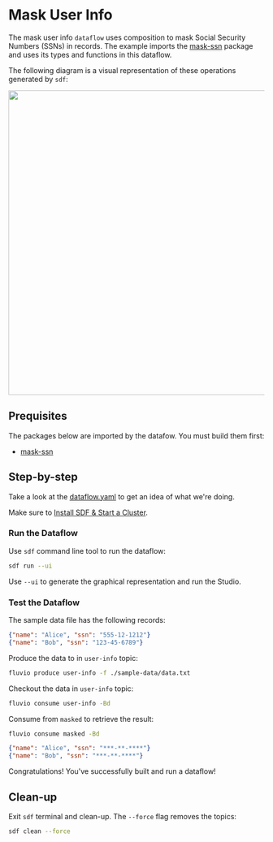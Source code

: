# Mask User Info

The mask user info `dataflow` uses composition to mask Social Security Numbers (SSNs) in records. The example imports the [mask-ssn] package and uses its types and functions in this dataflow.

The following diagram is a visual representation of these operations generated by `sdf`:

<p align="center">
 <img width="600" src="img/mask-user-info.jpg">
</p>

## Prequisites

The packages below are imported by the datafow. You must build them first:
  * [mask-ssn]


## Step-by-step

Take a look at the [dataflow.yaml](./dataflow.yaml) to get an idea of what we're doing.

Make sure to [Install SDF & Start a Cluster].


### Run the Dataflow

Use `sdf` command line tool to run the dataflow:

```bash
sdf run --ui
```

Use `--ui` to generate the graphical representation and run the Studio.


### Test the Dataflow

The sample data file has the following records:

```json
{"name": "Alice", "ssn": "555-12-1212"}
{"name": "Bob", "ssn": "123-45-6789"}
```

Produce the data to in `user-info` topic:

```bash
fluvio produce user-info -f ./sample-data/data.txt
```

Checkout the data in `user-info` topic:

```bash
fluvio consume user-info -Bd
```

Consume from `masked` to retrieve the result:

```bash
fluvio consume masked -Bd
```

```json
{"name": "Alice", "ssn": "***-**-****"}
{"name": "Bob", "ssn": "***-**-****"}
```

Congratulations! You've successfully built and run a dataflow!

## Clean-up

Exit `sdf` terminal and clean-up. The `--force` flag removes the topics:

```bash
sdf clean --force
```


[Install SDF & Start a Cluster]: /README.MD#prerequisites
[mask-ssn]: ./packages/mask-ssn